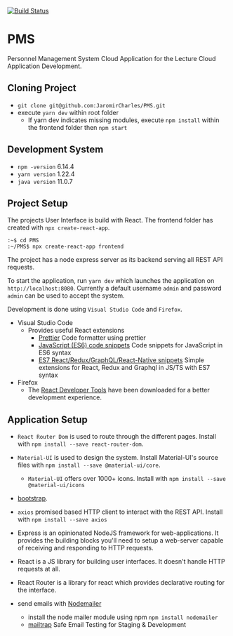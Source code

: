 [![Build Status](https://travis-ci.com/JaromirCharles/PMS.svg?token=hAqcc48iGSUheLvmXpJx&branch=dev)](https://travis-ci.com/JaromirCharles/PMS)

# PMS
Personnel Management System Cloud Application for the Lecture Cloud Application Development.

## Cloning Project
* `git clone git@github.com:JaromirCharles/PMS.git`
* execute `yarn dev` within root folder
  * If yarn dev indicates missing modules, execute `npm install` within the frontend folder then `npm start`

## Development System

* `npm -version` 6.14.4
* `yarn version` 1.22.4
* `java version` 11.0.7

## Project Setup

The projects User Interface is build with React. The frontend folder has created with `npx create-react-app`.

```shell
:~$ cd PMS
:~/PMS$ npx create-react-app frontend
```

The project has a node express server as its backend serving all REST API requests.

To start the application, run `yarn dev` which launches the application on `http://localhost:8080`. Currently a default username `admin` and password `admin` can be used to accept the system.

Development is done using `Visual Studio Code` and `Firefox`.

* Visual Studio Code
  * Provides useful React extensions
    * [Prettier](https://marketplace.visualstudio.com/items?itemName=esbenp.prettier-vscode) Code formatter using prettier
    * [JavaScript (ES6) code snippets](https://marketplace.visualstudio.com/items?itemName=xabikos.JavaScriptSnippets) Code snippets for JavaScript in ES6 syntax
    * [ES7 React/Redux/GraphQL/React-Native snippets](https://marketplace.visualstudio.com/items?itemName=dsznajder.es7-react-js-snippets) Simple extensions for React, Redux and Graphql in JS/TS with ES7 syntax
* Firefox
  * The [React Developer Tools](https://addons.mozilla.org/en-US/firefox/addon/react-devtools/) have been downloaded for a better development experience.



## Application Setup 

* `React Router Dom` is used to route through the different pages. Install with `npm install --save react-router-dom`.
* `Material-UI` is used to design the system. Install Material-UI's source files with `npm install --save @material-ui/core`.
  * `Material-UI` offers over 1000+ icons. Install with `npm install --save @material-ui/icons`

* [bootstrap](https://getbootstrap.com/docs/4.0/getting-started/introduction/). 

* `axios` promised based HTTP client to interact with the REST API. Install with `npm install --save axios`

* Express is an opinionated NodeJS framework for web-applications. It provides the building blocks you'll need to setup a web-server capable of receiving and responding to HTTP requests.

* React is a JS library for building user interfaces. It doesn't handle HTTP requests at all.

* React Router is a library for react which provides declarative routing for the interface.

* send emails with [Nodemailer](https://nodemailer.com/about/)
  * install the node mailer module using npm `npm install nodemailer`
  * [mailtrap](https://mailtrap.io/) Safe Email Testing for Staging & Development
